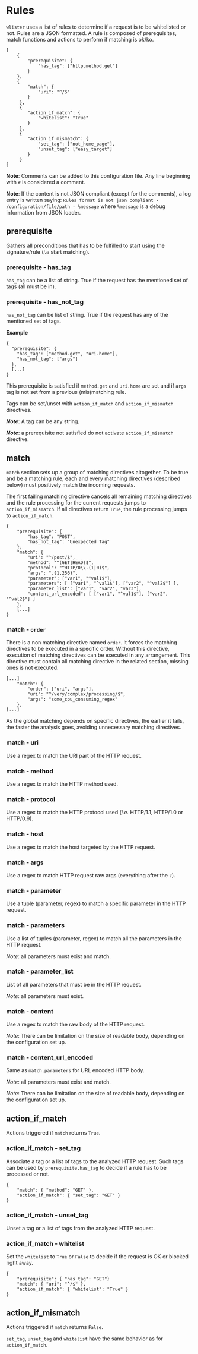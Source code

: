 # Rules

 ```wlister``` uses a list of rules to determine if a request is to be whitelisted or not. Rules are a JSON formatted. A rule is composed of prerequisites, match functions and actions to perform if matching is ok/ko. 

``` 
[
	{
		"prerequisite": {
			"has_tag": ["http.method.get"]
		}
	},
    {   
        "match": {
            "uri": "^/$"
        }
     },  
     {
     	"action_if_match": {
            "whitelist": "True"
        }   
     },
     {
     	"action_if_mismatch": {
     		"set_tag": ["not_home_page"],
     		"unset_tag": ["easy_target"] 
     	}
     }
]
```

**Note**: Comments can be added to this configuration file. Any line beginning with ```#``` is considered a comment.

**Note**: If the content is not JSON compliant (except for the comments), a log entry is written saying: ```Rules format is not json compliant - /configuration/file/path - %message``` where ```%message``` is a debug information from JSON loader. 

## prerequisite

Gathers all preconditions that has to be fulfilled to start using the signature/rule (*i.e* start matching). 

### prerequisite - has_tag

 ```has_tag``` can be a list of string.
True if the request has the mentioned set of tags (all must be in).


### prerequisite - has_not_tag

 ```has_not_tag``` can be list of string.
True if the request has any of the mentioned set of tags.


**Example**

```
{
  "prerequisite": {
    "has_tag": ["method.get", "uri.home"],
    "has_not_tag": ["args"]
  },
  [...]
}
```

This prerequisite is satisfied if ```method.get``` and ```uri.home``` are set and if ```args``` tag is not set from a previous (mis)matching rule. 


Tags can be set/unset with ```action_if_match``` and ```action_if_mismatch``` directives.

***Note***: A tag can be any string. 

***Note***: a prerequisite not satisfied do not activate ```action_if_mismatch``` directive. 

## match

 ```match``` section sets up a group of matching directives altogether. To be true and be a matching rule, each and every matching directives (described below) must positively match the incoming requests. 

The first failing matching directive cancels all remaining matching directives and the rule processing for the current requests jumps to ```action_if_mismatch```.
If all directives return ```True```, the rule processing jumps to ```action_if_match```.

```
{   
    "prerequisite": {
        "has_tag": "POST",
        "has_not_tag": "Unexpected Tag" 
    },  
    "match": {
        "uri": "^/post/$",
        "method": "^(GET|HEAD)$",
        "protocol": "^HTTP/0\\.(1|0)$",
        "args": ".{1,256}",
        "parameter": ["var1", "^val1$"],
        "parameters": [ ["var1", "^val1$"], ["var2", "^val2$"] ],
        "parameter_list": ["var1", "var2", "var3"],
        "content_url_encoded": [ ["var1", "^val1$"], ["var2", "^val2$"] ]
    },  
	[...]
}  

```

### match - ```order```

There is a non matching directive named ```order```. It forces the matching directives to be executed in a specific order. Without this directive, execution of matching directives can be executed in any arrangement. This directive must contain all matching directive in the related section, missing ones is not executed. 

```
[...]
	"match": {
		"order": ["uri", "args"],
		"uri": "^/very/complex/processing/$",
		"args": "some_cpu_consuming_regex"
	},
[...]
```

As the global matching depends on specific directives, the earlier it fails, the faster the analysis goes, avoiding unnecessary matching directives. 

### match - uri

Use a regex to match the URI part of the HTTP request.

### match - method

Use a regex to match the HTTP method used. 

### match - protocol

Use a regex to match the HTTP protocol used (*i.e.* HTTP/1.1, HTTP/1.0 or HTTP/0.9).

### match - host

Use a regex to match the host targeted by the HTTP request.

### match - args

Use a regex to match HTTP request raw args (everything after the ```?```).

### match - parameter

Use a tuple (parameter, regex) to match a specific parameter in the HTTP request.

### match - parameters
	
Use a list of tuples (parameter, regex) to match all the parameters in the HTTP request.

*Note*: all parameters must exist and match.

### match - parameter_list

List of all parameters that must be in the HTTP request.

*Note*: all parameters must exist.

### match - content

Use a regex to match the raw body of the HTTP request. 

*Note*: There can be limitation on the size of readable body, depending on the configuration set up. 

### match - content_url_encoded

Same as ```match.parameters``` for URL encoded HTTP body. 

*Note*: all parameters must exist and match.

*Note*: There can be limitation on the size of readable body, depending on the configuration set up. 


## action_if_match

Actions triggered if ```match``` returns ```True```.


### action_if_match - set_tag

Associate a tag or a list of tags to the analyzed HTTP request. Such tags can be used by ```prerequisite.has_tag``` to decide if a rule has to be processed or not. 

```
{   
    "match": { "method": "GET" },  
    "action_if_match": { "set_tag": "GET" }   
}
```

### action_if_match - unset_tag

Unset a tag or a list of tags from the analyzed HTTP request.

### action_if_match - whitelist

Set the ```whitelist``` to ```True``` or ```False``` to decide if the request is OK or blocked right away.

```
{   
	"prerequisite": { "has_tag": "GET"}
    "match": { "uri": "^/$" },  
    "action_if_match": { "whitelist": "True" }   
}
```
## action_if_mismatch

Actions triggered if ```match``` returns ```False```.

 ```set_tag```, ```unset_tag``` and ```whitelist``` have the same behavior as for ```action_if_match```.

